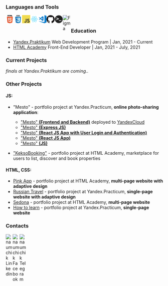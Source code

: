 ### Languages and Tools
[<img align="left" alt="HTML5" width="26px" src="https://raw.githubusercontent.com/github/explore/80688e429a7d4ef2fca1e82350fe8e3517d3494d/topics/html/html.png" />][html]
[<img align="left" alt="CSS3" width="26px" src="https://raw.githubusercontent.com/github/explore/80688e429a7d4ef2fca1e82350fe8e3517d3494d/topics/css/css.png" />][css]
[<img align="left" alt="JavaScript" width="26px" src="https://raw.githubusercontent.com/github/explore/80688e429a7d4ef2fca1e82350fe8e3517d3494d/topics/javascript/javascript.png" />][js]
[<img align="left" alt="React" width="26px" src="https://raw.githubusercontent.com/github/explore/80688e429a7d4ef2fca1e82350fe8e3517d3494d/topics/react/react.png">][react]
[<img align="left" alt="Visual Studio Code" width="26px" src="https://raw.githubusercontent.com/github/explore/80688e429a7d4ef2fca1e82350fe8e3517d3494d/topics/visual-studio-code/visual-studio-code.png" />][vscode]
[<img align="left" alt="GitHub" width="26px" src="https://raw.githubusercontent.com/github/explore/78df643247d429f6cc873026c0622819ad797942/topics/github/github.png" />][github]
<img align="left" alt="Terminal" width="26px" src="https://raw.githubusercontent.com/github/explore/80688e429a7d4ef2fca1e82350fe8e3517d3494d/topics/terminal/terminal.png" />
[<img align="left" alt="Figma" width="26px" src="https://upload.wikimedia.org/wikipedia/commons/a/ad/Figma-1-logo.png" />][figma]
<br>

### Education
- [Yandex.Praktikum][yapraktikum] Web Development Program | Jan, 2021 - Current
- [HTML Academy][htmlacademy] Front-End Developer | Jan, 2021 - July, 2021

### Current Projects

_finals at Yandex.Praktikum are coming.._

### Other Projects

#### JS:
*  "Mesto" - portfolio project at Yandex.Practicum, **online photo-sharing application**:
    *  ["Mesto" **(Frontend and Backend)**](https://github.com/naumch1k/react-mesto-api-full) deployed to [YandexCloud](https://cloud.yandex.com/en/)
    *  ["Mesto" **(Express JS)**](https://github.com/naumch1k/express-mesto)
    *  ["Mesto" **(React JS App with User Login and Authentication)**](https://github.com/naumch1k/react-mesto-auth)
    *  ["Mesto" **(React JS App)**](https://github.com/naumch1k/mesto-react)
    *  ["Mesto" **(JS)**](https://github.com/naumch1k/mesto)


* ["KeksoBooking"](https://github.com/naumch1k/1692143-keksobooking-23) - portfolio project at HTML Academy, marketplace for users to list, discover and book properties

#### HTML, CSS:
* [Pink App](https://github.com/naumch1k/pink) - portfolio project at HTML Academy, **multi-page website with adaptive design**
* [Russian Travel](https://github.com/naumch1k/russian-travel) - portfolio project at Yandex.Practicum, **single-page website with adaptive design**
* [Sedona](https://github.com/naumch1k/1692143-sedona-30/tree/feature/eng) - portfolio project at HTML Academy, **multi-page website**
* [How to learn](https://github.com/naumch1k/how-to-learn) - portfolio project at Yandex.Practicum, **single-page website**

### Contacts
[<img align="left" alt="naumchik Linkedin" width="22px" src="https://upload.wikimedia.org/wikipedia/commons/c/c9/Linkedin.svg">][Linkedin]
[<img align="left" alt="naumchik Facebook" width="22px" src="https://upload.wikimedia.org/wikipedia/commons/c/cd/Facebook_logo_%28square%29.png">][facebook]
[<img align="left" alt="naumchik Telegram" width="22px" src="https://upload.wikimedia.org/wikipedia/commons/thumb/8/82/Telegram_logo.svg/1024px-Telegram_logo.svg.png">][telegram]

[Linkedin]: https://www.linkedin.com/in/naumch1k/
[facebook]: https://www.facebook.com/profile.php?id=1094566124
[telegram]: https://t.me/naumch1ck
[yapraktikum]: https://practicum.yandex.com/web/
[htmlacademy]: https://htmlacademy.org/
[vscode]: https://code.visualstudio.com/
[html]: https://html.spec.whatwg.org/
[css]: https://en.wikipedia.org/wiki/CSS
[js]: https://www.javascript.com/
[react]: https://reactjs.org/
[github]: https://github.com/
[figma]: https://www.figma.com/
